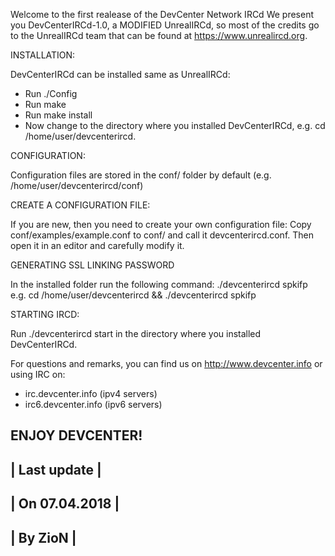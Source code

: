 Welcome to the first realease of the DevCenter Network IRCd
We present you DevCenterIRCd-1.0, a MODIFIED UnrealIRCd, so most of the credits go to the UnrealIRCd team 
that can be found at https://www.unrealircd.org.

INSTALLATION:

DevCenterIRCd can be installed same as UnrealIRCd:

* Run ./Config
* Run make
* Run make install
* Now change to the directory where you installed DevCenterIRCd, e.g. cd /home/user/devcenterircd.

CONFIGURATION:

Configuration files are stored in the conf/ folder by default (e.g. /home/user/devcenterircd/conf)

CREATE A CONFIGURATION FILE:

If you are new, then you need to create your own configuration file: Copy conf/examples/example.conf to conf/ 
and call it devcenterircd.conf. Then open it in an editor and carefully modify it.

GENERATING SSL LINKING PASSWORD

In the installed folder run the following command: ./devcenterircd spkifp 
e.g. cd /home/user/devcenterircd && ./devcenterircd spkifp 

STARTING IRCD:

Run ./devcenterircd start in the directory where you installed DevCenterIRCd.

For questions and remarks, you can find us on http://www.devcenter.info or using IRC on:
* irc.devcenter.info (ipv4 servers)
* irc6.devcenter.info (ipv6 servers)

ENJOY DEVCENTER!
-----------------
|  Last update  |
-----------------
| On 07.04.2018 |
-----------------
|    By ZioN    |
-----------------
